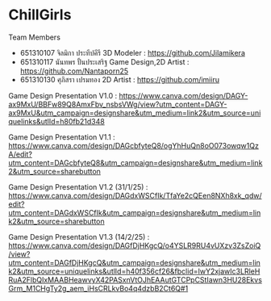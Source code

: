 # ChillGirls
Team Members
- 651310107 จิลมิกา ประทีปคีรี 3D Modeler : https://github.com/Jilamikera
- 651310117 นันทพร ปั้นประเสริฐ Game Design,2D Artist : https://github.com/Nantaporn25
- 651310130 ศุภิสรา เปรมทอง 2D Artist : https://github.com/imiiru

Game Design Presentation V1.0 : https://www.canva.com/design/DAGY-ax9MxU/BBFw89Q8AmxFbv_nsbsVWg/view?utm_content=DAGY-ax9MxU&utm_campaign=designshare&utm_medium=link2&utm_source=uniquelinks&utlId=h80fb21d348

Game Design Presentation V1.1 : https://www.canva.com/design/DAGcbfyteQ8/ogYhHuQn8oO073owqw1QzA/edit?utm_content=DAGcbfyteQ8&utm_campaign=designshare&utm_medium=link2&utm_source=sharebutton

Game Design Presentation V1.2 (31/1/25) : https://www.canva.com/design/DAGdxWSCfIk/TfaYe2cQEen8NXh8xk_qdw/edit?utm_content=DAGdxWSCfIk&utm_campaign=designshare&utm_medium=link2&utm_source=sharebutton

Game Design Presentation V1.3 (14/2/25) : https://www.canva.com/design/DAGfDjHKgcQ/o4YSLR9RU4vUXzv3ZsZoiQ/view?utm_content=DAGfDjHKgcQ&utm_campaign=designshare&utm_medium=link2&utm_source=uniquelinks&utlId=h40f356cf26&fbclid=IwY2xjawIc3LRleHRuA2FlbQIxMAABHeawvyX42PASxnVtOJhEAAutGTCPpCStIawn3HU28EkvsGrm_M1CHgTy2g_aem_iHsCRLkvBo4q4dzbB2Ct6Q#1
